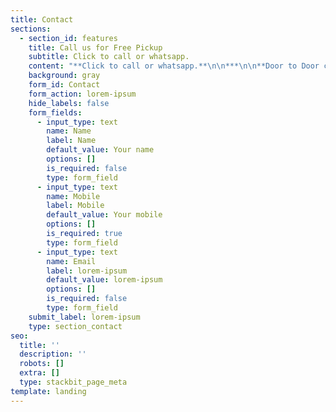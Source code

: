 ```yaml
---
title: Contact
sections:
  - section_id: features
    title: Call us for Free Pickup
    subtitle: Click to call or whatsapp.
    content: "**Click to call or whatsapp.**\n\n***\n\n**Door to Door cargo service all over Pakistan**\n\nShop 1, Plot 64, 13th street, M37, P.O Box 8646, Musaffah, Abu Dhabi, UAE\r\nEmail: contact@ukargo.com\n\n*   Landline: 02-4442848\n\n*   Landline: 02-5548822\n\n<!---->\n\n*   Mobile: 055-4948975 | Language: English, Urdu\n\n*   Mobile: 058-5847087 | Language: Urdu, Punjabi\n\n*   Mobile: 050-1190122   | Language: Pushtu, Urdu\n"
    background: gray
    form_id: Contact
    form_action: lorem-ipsum
    hide_labels: false
    form_fields:
      - input_type: text
        name: Name
        label: Name
        default_value: Your name
        options: []
        is_required: false
        type: form_field
      - input_type: text
        name: Mobile
        label: Mobile
        default_value: Your mobile
        options: []
        is_required: true
        type: form_field
      - input_type: text
        name: Email
        label: lorem-ipsum
        default_value: lorem-ipsum
        options: []
        is_required: false
        type: form_field
    submit_label: lorem-ipsum
    type: section_contact
seo:
  title: ''
  description: ''
  robots: []
  extra: []
  type: stackbit_page_meta
template: landing
---
```

